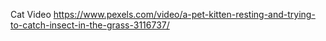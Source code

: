 Cat Video
https://www.pexels.com/video/a-pet-kitten-resting-and-trying-to-catch-insect-in-the-grass-3116737/


